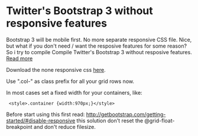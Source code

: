Twitter's Bootstrap 3 without responsive features
================================================

Bootstrap 3 will be mobile first. No more separate responsive CSS file. Nice, but what if you don't need / want the resposive features for some reason? So i try to compile Compile Twitter's Bootstrap 3 without resposive features.
[Read more](http://bassjobsen.weblogs.fm/compile-twitters-bootstrap-3-without-responsive-features/)

Download the none responsive css [here](https://raw.github.com/mycodelobster/nonresponsive-bootstrap3/master/bootstrap.css).

Use ".col-" as class prefix for all your grid rows now.

In most cases set a fixed width for your containers, like:
     
     <style>.container {width:970px;}</style>

Before start using this first read: http://getbootstrap.com/getting-started/#disable-responsive this solution don't reset the @grid-float-breakpoint and don't reduce filesize.
